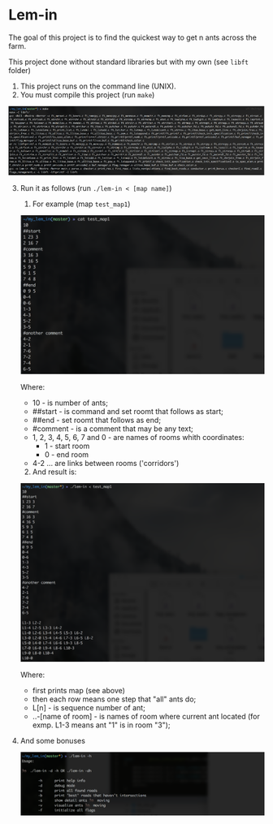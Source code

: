 # Lem-in
The goal of this project is to find the quickest way to get n ants across the farm.

This project done without standard libraries but with my own (see `libft` folder)

1. This project runs on the command line (UNIX).
2. You must compile this project (run `make`)

![make](img4exmp/1.png)

3. Run it as follows (run `./lem-in < [map name]`)
	1.	For example (map `test_map1`)

	![map](img4exmp/2.png)

	Where:
	*	10 - is number of ants;
	*	##start - is command and set roomt that follows as start;
	*	##end - set roomt that follows as end;
	*	#comment - is a comment that may be any text;
	*	1, 2, 3, 4, 5, 6, 7 and 0 - are names of rooms whith coordinates:
		*	1 - start room
		*	0 - end room
	*	4-2 ... are links between rooms ('corridors')
	2.	And result is:

	![res](img4exmp/3.png)

	Where:
	*	first prints map (see above)
	*	then each row means one step that "all" ants do;
	*	L[n] - is sequence number of ant;
	*	..-[name of room] - is names of room where current ant located (for exmp. L1-3 means ant "1" is in room "3");

4.	And some bonuses

	![bonuses](img4exmp/4.png)
